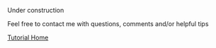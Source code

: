 
Under construction

Feel free to contact me with questions, comments and/or helpful tips

[Tutorial Home](gollum-vimwiki/blob/master/Home)

